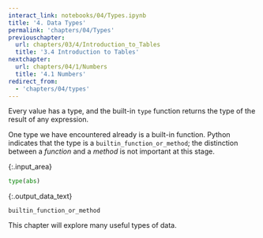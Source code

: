 ```yaml
---
interact_link: notebooks/04/Types.ipynb
title: '4. Data Types'
permalink: 'chapters/04/Types'
previouschapter:
  url: chapters/03/4/Introduction_to_Tables
  title: '3.4 Introduction to Tables'
nextchapter:
  url: chapters/04/1/Numbers
  title: '4.1 Numbers'
redirect_from:
  - 'chapters/04/types'
---
```


Every value has a type, and the built-in `type` function returns the type of the result of any expression.

One type we have encountered already is a built-in function. Python indicates that the type is a `builtin_function_or_method`; the distinction between a *function* and a *method* is not important at this stage.


{:.input_area}
```python
type(abs)
```




{:.output_data_text}
```
builtin_function_or_method
```



This chapter will explore many useful types of data.

